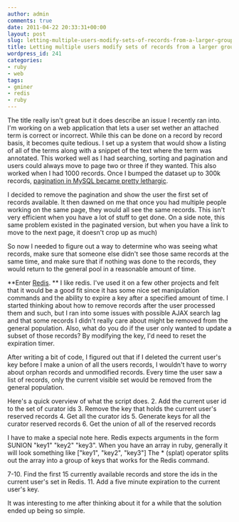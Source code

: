 ```yaml
---
author: admin
comments: true
date: 2011-04-22 20:33:31+00:00
layout: post
slug: letting-multiple-users-modify-sets-of-records-from-a-larger-group
title: Letting multiple users modify sets of records from a larger group
wordpress_id: 241
categories:
- ruby
- web
tags:
- gminer
- redis
- ruby
---
```


The title really isn't great but it does describe an issue I recently ran into. I'm working on a web application that lets a user set wether an attached term is correct or incorrect. While this can be done on a record by record basis, it becomes quite tedious. I set up a system that would show a listing of all of the terms along with a snippet of the text where the term was annotated. This worked well as I had searching, sorting and pagination and users could always move to page two or three if they wanted. This also worked when I had 1000 records. Once I bumped the dataset up to 300k records, [pagination in MySQL became pretty lethargic](http://www.scribd.com/doc/14683263/Efficient-Pagination-Using-MySQL).

I decided to remove the pagination and show the user the first set of records available. It then dawned on me that once you had multiple people working on the same page, they would all see the same records. This isn't very efficient when you have a lot of stuff to get done. On a side note, this same problem existed in the paginated version, but when you have a link to move to the next page, it doesn't crop up as much)

So now I needed to figure out a way to determine who was seeing what records, make sure that someone else didn't see those same records at the same time, and make sure that if nothing was done to the records, they would return to the general pool in a reasonable amount of time.

**Enter [Redis](http://redis.io/).
**
I like redis. I've used it on a few other projects and felt that it would be a good fit since it has some nice set manipulation commands and the ability to expire a key after a specified amount of time.  I started thinking about how to remove records after the user processed them and such, but I ran into some issues with possible AJAX search lag and that some records I didn't really care about might be removed from the general population. Also, what do you do if the user only wanted to update a subset of those records? By modifying the key, I'd need to reset the expiration timer.

After writing a bit of code, I figured out that if I deleted the current user's key before I make a union of all the users records, I wouldn't have to worry about orphan records and unmodified records. Every time the user saw a list of records, only the current visible set would be removed from the general population.



Here's a quick overview of what the script does.
2. Add the current user id to the set of curator ids
3. Remove the key that holds the current user's reserved records
4. Get all the curator ids
5. Generate keys for all the curator reserved records
6. Get the union of all of the reserved records

I have to make a special note here. Redis expects arguments in the form SUNION "key1" "key2" "key3". When you have an array in ruby, generally it will look something like ["key1", "key2", "key3"] The * (splat) operator splits out the array into a group of keys that works for the Redis command.

7-10. Find the first 15 currently available records and store the ids in the current user's set in Redis.
11. Add a five minute expiration to the current user's key.

It was interesting to me after thinking about it for a while that the solution ended up being so simple.
